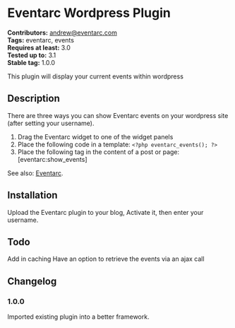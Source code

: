 # Eventarc Wordpress Plugin
**Contributors:** andrew@eventarc.com  
**Tags:** eventarc, events  
**Requires at least:** 3.0  
**Tested up to:** 3.1  
**Stable tag:** 1.0.0  

This plugin will display your current events within wordpress

## Description
There are three ways you can show Eventarc events on your wordpress site (after setting your username).

1. Drag the Eventarc widget to one of the widget panels
2. Place the following code in a template: `<?php eventarc_events(); ?>`
3. Place the following tag in the content of a post or page: [eventarc:show_events]

See also: [Eventarc](http://www.eventarc.com/).


## Installation
Upload the Eventarc plugin to your blog, Activate it, then enter your username.


## Todo
Add in caching
Have an option to retrieve the events via an ajax call


## Changelog
### 1.0.0
Imported existing plugin into a better framework.

